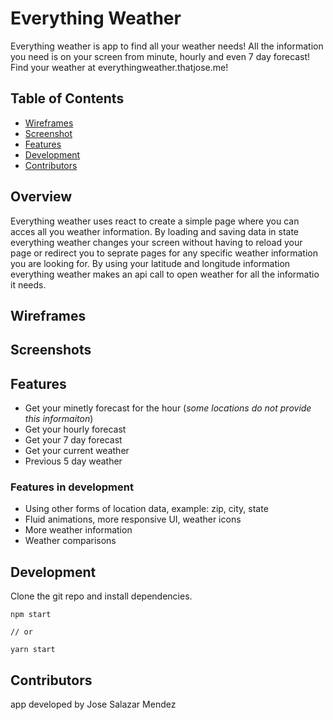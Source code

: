 # Everything Weather
Everything weather is app to find all your weather needs! All the information you need is on your
screen from minute, hourly and even 7 day forecast! Find your weather at everythingweather.thatjose.me!

## Table of Contents
- [Wireframes](#wireframes)
- [Screenshot](#screenshot)
- [Features](#features)
- [Development](#development)
- [Contributors](#contributors)

## Overview
Everything weather uses react to create a simple page where you can acces all you weather information.
By loading and saving data in state everything weather changes your screen without having to reload your page or redirect you to seprate pages for any specific weather information you are looking for. By using
your latitude and longitude information everything weather makes an api call to open weather for all the informatio it needs. 

## Wireframes


## Screenshots


## Features
- Get your minetly forecast for the hour (*some locations do not provide this informaiton*)
- Get your hourly forecast
- Get your 7 day forecast
- Get your current weather
- Previous 5 day weather

### Features in development
- Using other forms of location data, example: zip, city, state
- Fluid animations, more responsive UI, weather icons
- More weather information
- Weather comparisons


## Development

Clone the git repo and install dependencies.

```
npm start

// or

yarn start
```

## Contributors

app developed by Jose Salazar Mendez